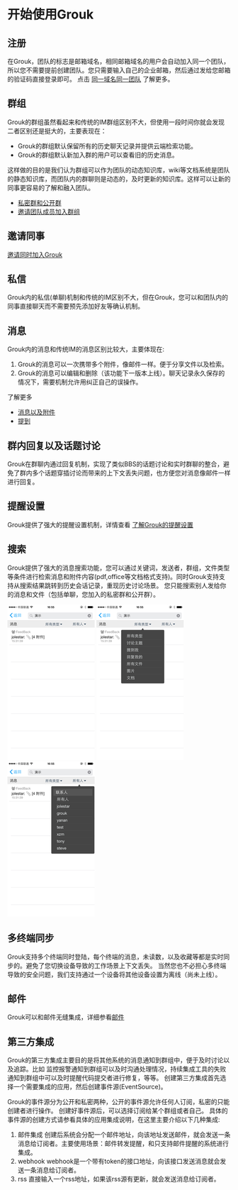 # 开始使用Grouk


## 注册

在Grouk，团队的标志是邮箱域名，相同邮箱域名的用户会自动加入同一个团队，所以您不需要提前创建团队。您只需要输入自己的企业邮箱，然后通过发给您邮箱的验证码直接登录即可。
点击 [同一域名同一团队](understanding_grouk_team.md) 了解更多。

## 群组

Grouk的群组虽然看起来和传统的IM群组区别不大，但使用一段时间你就会发现二者区别还是挺大的，主要表现在：

* Grouk的群组默认保留所有的历史聊天记录并提供云端检索功能。
* Grouk的群组默认新加入群的用户可以查看旧的历史消息。

这样做的目的是我们认为群组可以作为团队的动态知识库，wiki等文档系统是团队的静态知识库，而团队内的群聊则是动态的，及时更新的知识库。这样可以让新的同事更容易的了解和融入团队。

* [私密群和公开群](private_group_and_public_group.md)
* [邀请团队成员加入群组](invite_team_members_join_group.md)

## 邀请同事
[邀请同时加入Grouk](inviting_new_members.md)

## 私信

Grouk内的私信(单聊)机制和传统的IM区别不大，但在Grouk，您可以和团队内的同事直接聊天而不需要预先添加好友等确认机制。

## 消息

Grouk内的消息和传统IM的消息区别比较大，主要体现在:
1. Grouk的消息可以一次携带多个附件，像邮件一样。便于分享文件以及检索。
1. Grouk的消息可以编辑和删除（该功能下一版本上线）。聊天记录永久保存的情况下，需要机制允许用纠正自己的误操作。

了解更多
* [消息以及附件](message_and_attachment.md)
* [提到](mention.md)

## 群内回复以及话题讨论

Grouk在群聊内通过回复机制，实现了类似BBS的话题讨论和实时群聊的整合，避免了群内多个话题穿插讨论而带来的上下文丢失问题，也方便您对消息像邮件一样进行回复。

## 提醒设置
Grouk提供了强大的提醒设置机制，详情查看
[了解Grouk的提醒设置](understanding_grouk_notifications.md)

## 搜索
Grouk提供了强大的消息搜索功能，您可以通过关键词，发送者，群组，文件类型等条件进行检索消息和附件内容(pdf,office等文档格式支持)。同时Grouk支持支持从搜索结果跳转到历史会话记录，重现历史讨论场景。
您只能搜索别人发给你的消息和文件（包括单聊，您加入的私密群和公开群）。

![搜索](imgs/search1-350.png) ![搜索类型过滤](imgs/search2-350.png) ![搜索联系人过滤](imgs/search3-350.png)

## 多终端同步
Grouk支持多个终端同时登陆，每个终端的消息，未读数，以及收藏等都是实时同步的。避免了您切换设备导致的工作场景上下文丢失。
当然您也不必担心多终端导致的安全问题，我们支持通过一个设备将其他设备设置为离线（尚未上线）。

## 邮件
Grouk可以和邮件无缝集成，详细参看[邮件](email.md)

## 第三方集成
Grouk的第三方集成主要目的是将其他系统的消息通知到群组中，便于及时讨论以及追踪。比如 监控报警通知到群组可以及时沟通处理情况，持续集成工具的失败通知到群组中可以及时提醒代码提交者进行修复，等等。
创建第三方集成首先选择一个需要集成的应用，然后创建事件源(EventSource)。

Grouk的事件源分为公开和私密两种，公开的事件源允许任何人订阅，私密的只能创建者进行操作。
创建好事件源后，可以选择订阅给某个群组或者自己。
具体的事件源的创建方式请参看具体的应用集成说明，在这里主要介绍以下几种集成:

1. 邮件集成 创建后系统会分配一个邮件地址，向该地址发送邮件，就会发送一条消息给订阅者。主要使用场景：邮件转发提醒，和只支持邮件提醒的系统进行集成。
2. webhook webhook是一个带有token的接口地址，向该接口发送消息就会发送一条消息给订阅者。
3. rss 直接输入一个rss地址，如果该rss源有更新，就会发送消息给订阅者。